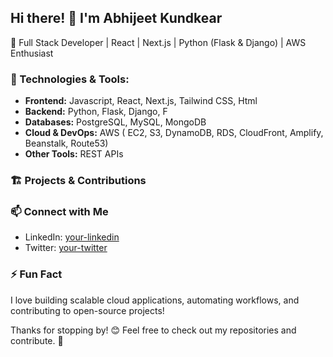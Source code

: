 ## Hi there! 👋 I'm Abhijeet Kundkear

🚀 Full Stack Developer | React | Next.js | Python (Flask & Django) | AWS Enthusiast

### 🔧 Technologies & Tools:
- **Frontend:** Javascript, React, Next.js, Tailwind CSS, Html
- **Backend:** Python, Flask, Django, F
- **Databases:** PostgreSQL, MySQL, MongoDB
- **Cloud & DevOps:** AWS ( EC2, S3, DynamoDB, RDS, CloudFront, Amplify, Beanstalk, Route53)
- **Other Tools:** REST APIs



### 🏗️ Projects & Contributions
<!--🔹 [Project 1](https://github.com/yourusername/project1) - A Next.js & Flask-based web app for XYZ functionality.
🔹 [Project 2](https://github.com/yourusername/project2) - A Django-powered API with AWS Lambda for serverless execution.
🔹 [More Projects...](https://github.com/yourusername) -->

### 📫 Connect with Me
- LinkedIn: [your-linkedin](www.linkedin.com/in/abhijeet-kundekar)
- Twitter: [your-twitter](https://x.com/AbhiKundekar)


### ⚡ Fun Fact
I love building scalable cloud applications, automating workflows, and contributing to open-source projects!

Thanks for stopping by! 😊 Feel free to check out my repositories and contribute. 🚀

